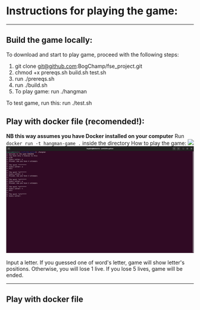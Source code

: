 # Instructions for playing the game:

----
## Build the game locally: 
To download and start to play game, proceed with the following steps:
1) git clone git@github.com:BogChamp/fse_project.git
2) chmod +x prereqs.sh build.sh test.sh
3) run ./prereqs.sh
4) run ./build.sh
5) To play game: run ./hangman

To test game, run this:
run ./test.sh

## Play with docker file (recomended!):

**NB this way assumes you have Docker installed on your computer**
Run `docker run -t hangman-game .` inside the directory
How to play the game:
<img width="964" src=“https://github.com/BogChamp/fse_project/blob/game/example.png”>
![alt text](https://github.com/BogChamp/fse_project/blob/game/example.png?raw=true)

Input a letter. If you guessed one of word's letter, game will show letter's positions. 
Otherwise, you will lose 1 live. If you lose 5 lives, game will be ended.

----

## Play with docker file 
